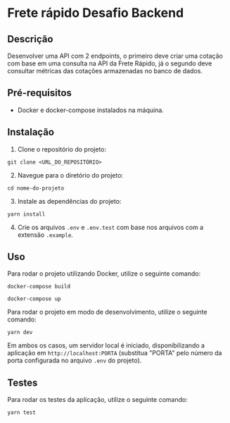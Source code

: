 # Frete rápido Desafio Backend

## Descrição

Desenvolver uma API com 2 endpoints, o primeiro deve criar uma cotação com base em uma consulta na API da Frete Rápido, já o segundo deve consultar métricas das cotações armazenadas no banco de dados.

## Pré-requisitos

-   Docker e docker-compose instalados na máquina.

## Instalação

1. Clone o repositório do projeto:

```
git clone <URL_DO_REPOSITÓRIO>
```

2. Navegue para o diretório do projeto:

```
cd nome-do-projeto
```

3. Instale as dependências do projeto:

```
yarn install
```

4. Crie os arquivos `.env` e `.env.test` com base nos arquivos com a extensão `.example`.

## Uso

Para rodar o projeto utilizando Docker, utilize o seguinte comando:

```
docker-compose build
```

```
docker-compose up
```

Para rodar o projeto em modo de desenvolvimento, utilize o seguinte comando:

```
yarn dev
```

Em ambos os casos, um servidor local é iniciado, disponibilizando a aplicação em `http://localhost:PORTA` (substitua "PORTA" pelo número da porta configurada no arquivo `.env` do projeto).

## Testes

Para rodar os testes da aplicação, utilize o seguinte comando:

```
yarn test
```
